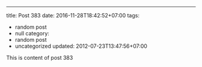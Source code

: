---
title: Post 383
date: 2016-11-28T18:42:52+07:00
tags:
  - random post
  - null
category:
  - random post
  - uncategorized
updated: 2012-07-23T13:47:56+07:00

This is content of post 383